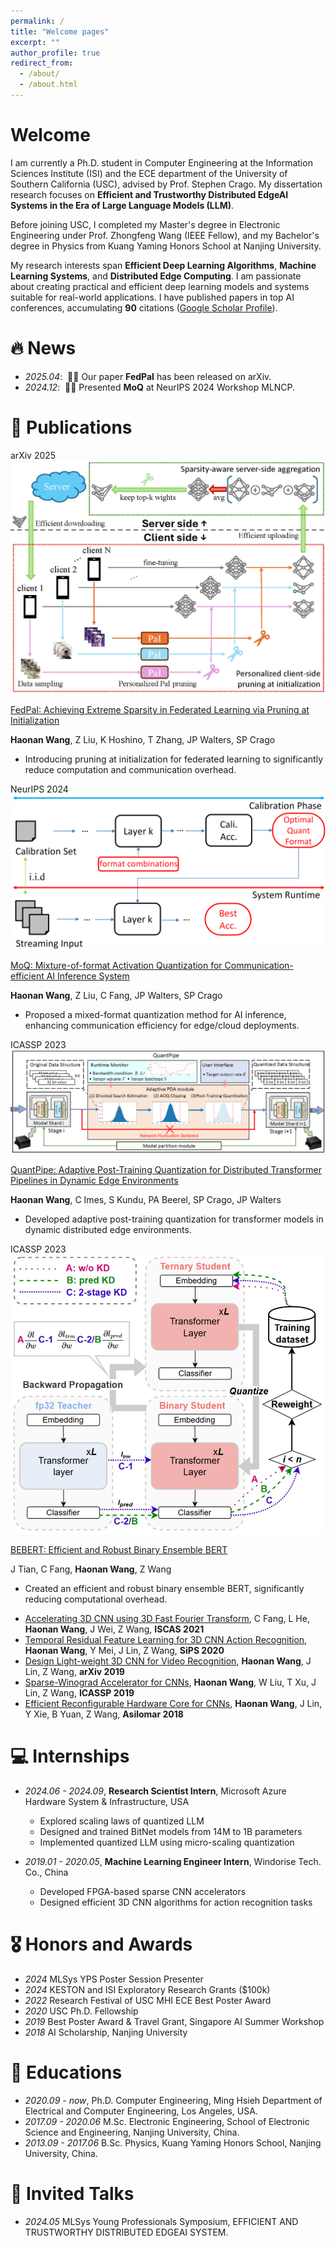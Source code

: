 ```yaml
---
permalink: /
title: "Welcome pages"
excerpt: ""
author_profile: true
redirect_from: 
  - /about/
  - /about.html
---
```


# Welcome
<span class='anchor' id='about-me'></span>

<!---I am currently a Ph.D. student in Computer Engineering at Information Sciences Institute (ISI) and ECE department of University of Southern California (USC). Prior to that, I completed my Master's degree in School of Electronic Science and Engineering, and my Bachelor's degree in Kuang Yaming Honors School (formerly Gifted Young Class), both from Nanjing University.


My research interests primarily focus on Efficient Deep Learning Algorithms, Machine Learning System, and Distributed Edge Computing. I am passionate about exploring new techniques and approaches to improve the performance and efficiency of deep learning models, making them more accessible and practical for real-world applications. I have published many papers at the top AI conferences with <strong><span id='total_cit'>72</span></strong></a> <a href='https://scholar.google.com/citations?user=AQuXJEkAAAAJ&hl=zh-CN'>google scholar citations.
(You can also use google scholar badge <a href='https://scholar.google.com/citations?user=DhtAFkwAAAAJ'><img src="https://img.shields.io/endpoint?url={{ url | url_encode }}&logo=Google%20Scholar&labelColor=f6f6f6&color=9cf&style=flat&label=citations"></a>).--->

I am currently a Ph.D. student in Computer Engineering at the Information Sciences Institute (ISI) and the ECE department of the University of Southern California (USC), advised by Prof. Stephen Crago. My dissertation research focuses on **Efficient and Trustworthy Distributed EdgeAI Systems in the Era of Large Language Models (LLM)**. 

Before joining USC, I completed my Master's degree in Electronic Engineering under Prof. Zhongfeng Wang (IEEE Fellow), and my Bachelor's degree in Physics from Kuang Yaming Honors School at Nanjing University.

My research interests span **Efficient Deep Learning Algorithms**, **Machine Learning Systems**, and **Distributed Edge Computing**. I am passionate about creating practical and efficient deep learning models and systems suitable for real-world applications. I have published papers in top AI conferences, accumulating **90** citations ([Google Scholar Profile](https://scholar.google.com/citations?user=AQuXJEkAAAAJ&hl=zh-CN)).


# 🔥 News
- *2025.04*: &nbsp;🎉🎉 Our paper **FedPaI** has been released on arXiv.
- *2024.12*: &nbsp;🎉🎉 Presented **MoQ** at NeurIPS 2024 Workshop MLNCP.

# 📝 Publications 
<div class='paper-box'>
  <div class='paper-box-image'>
    <div><div class=\"badge\">arXiv 2025</div><img src='images/fedpai.jpg' alt=\"FedPaI\" width=\"100%\"></div>
  </div>
  <div class='paper-box-text' markdown=\"1\">

[FedPaI: Achieving Extreme Sparsity in Federated Learning via Pruning at Initialization](https://arxiv.org/abs/2504.00308)

**Haonan Wang**, Z Liu, K Hoshino, T Zhang, JP Walters, SP Crago

- Introducing pruning at initialization for federated learning to significantly reduce computation and communication overhead.
</div>
</div>

<div class='paper-box'>
  <div class='paper-box-image'>
    <div><div class=\"badge\">NeurIPS 2024</div><img src='images/moq.png' alt=\"MoQ\" width=\"100%\"></div>
  </div>
  <div class='paper-box-text' markdown=\"1\">

[MoQ: Mixture-of-format Activation Quantization for Communication-efficient AI Inference System](https://neurips.cc/virtual/2024/workshop/12345)

**Haonan Wang**, Z Liu, C Fang, JP Walters, SP Crago

- Proposed a mixed-format quantization method for AI inference, enhancing communication efficiency for edge/cloud deployments.
</div>
</div>

<div class='paper-box'>
  <div class='paper-box-image'>
    <div><div class=\"badge\">ICASSP 2023</div><img src='images/quantpipe.png' alt=\"QuantPipe\" width=\"100%\"></div>
  </div>
  <div class='paper-box-text' markdown=\"1\">

[QuantPipe: Adaptive Post-Training Quantization for Distributed Transformer Pipelines in Dynamic Edge Environments](https://ieeexplore.ieee.org/document/10096015)

**Haonan Wang**, C Imes, S Kundu, PA Beerel, SP Crago, JP Walters

- Developed adaptive post-training quantization for transformer models in dynamic distributed edge environments.
</div>
</div>

<div class='paper-box'>
  <div class='paper-box-image'>
    <div><div class=\"badge\">ICASSP 2023</div><img src='images/bebert.png' alt=\"BEBERT\" width=\"100%\"></div>
  </div>
  <div class='paper-box-text' markdown=\"1\">

[BEBERT: Efficient and Robust Binary Ensemble BERT](https://ieeexplore.ieee.org/document/10095470)

J Tian, C Fang, **Haonan Wang**, Z Wang

- Created an efficient and robust binary ensemble BERT, significantly reducing computational overhead.
</div>
</div>

- [Accelerating 3D CNN using 3D Fast Fourier Transform](https://ieeexplore.ieee.org/document/9401561), C Fang, L He, **Haonan Wang**, J Wei, Z Wang, **ISCAS 2021**
- [Temporal Residual Feature Learning for 3D CNN Action Recognition](https://ieeexplore.ieee.org/document/9273915), **Haonan Wang**, Y Mei, J Lin, Z Wang, **SiPS 2020**
- [Design Light-weight 3D CNN for Video Recognition](https://arxiv.org/abs/1905.13388), **Haonan Wang**, J Lin, Z Wang, **arXiv 2019**
- [Sparse-Winograd Accelerator for CNNs](https://ieeexplore.ieee.org/document/8683507), **Haonan Wang**, W Liu, T Xu, J Lin, Z Wang, **ICASSP 2019**
- [Efficient Reconfigurable Hardware Core for CNNs](https://ieeexplore.ieee.org/document/8645271), **Haonan Wang**, J Lin, Y Xie, B Yuan, Z Wang, **Asilomar 2018**


# 💻 Internships
- *2024.06 - 2024.09*, **Research Scientist Intern**, Microsoft Azure Hardware System & Infrastructure, USA
  - Explored scaling laws of quantized LLM
  - Designed and trained BitNet models from 14M to 1B parameters
  - Implemented quantized LLM using micro-scaling quantization

- *2019.01 - 2020.05*, **Machine Learning Engineer Intern**, Windorise Tech. Co., China
  - Developed FPGA-based sparse CNN accelerators
  - Designed efficient 3D CNN algorithms for action recognition tasks

# 🎖 Honors and Awards
- *2024* MLSys YPS Poster Session Presenter
- *2024* KESTON and ISI Exploratory Research Grants (\$100k)
- *2022* Research Festival of USC MHI ECE Best Poster Award
- *2020* USC Ph.D. Fellowship
- *2019* Best Poster Award & Travel Grant, Singapore AI Summer Workshop
- *2018* AI Scholarship, Nanjing University

# 📖 Educations
- *2020.09 - now*, Ph.D. Computer Engineering, Ming Hsieh Department of Electrical and Computer Engineering, Los Angeles, USA. 
- *2017.09 - 2020.06* M.Sc. Electronic Engineering, School of Electronic Science and Engineering, Nanjing University, China.
- *2013.09 - 2017.06* B.Sc. Physics, Kuang Yaming Honors School, Nanjing University, China.

# 💬 Invited Talks
- *2024.05* MLSys Young Professionals Symposium, EFFICIENT AND TRUSTWORTHY DISTRIBUTED EDGEAI SYSTEM. 
